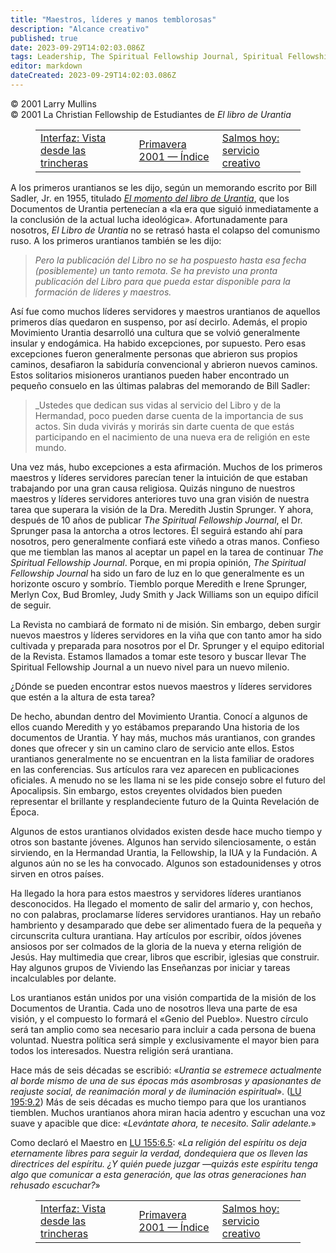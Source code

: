 ```yaml
---
title: "Maestros, líderes y manos temblorosas"
description: "Alcance creativo"
published: true
date: 2023-09-29T14:02:03.086Z
tags: Leadership, The Spiritual Fellowship Journal, Spiritual Fellowship, article
editor: markdown
dateCreated: 2023-09-29T14:02:03.086Z
---
```


<p class="v-card v-sheet theme--light grey lighten-3 px-2">© 2001 Larry Mullins<br>© 2001 La Christian Fellowship de Estudiantes de <i>El libro de Urantia</i></p>
<figure class="table chapter-navigator">
  <table>
    <tbody>
      <tr>
        <td>
        <a href="/es/article/Merlyn_Cox/View_From_the_Trenches">
          <span class="mdi mdi-arrow-left-drop-circle"></span><span class="pl-2">Interfaz: Vista desde las trincheras</span>
        </a>
        </td>
        <td>
        <a href="/es/index/articles_spiritual_fellowship_journal#primavera-2001">
          <span class="mdi mdi-book-open-variant"></span><span class="pl-2">Primavera 2001 — Índice</span>
        </a>
        </td>
        <td>
        <a href="/es/article/Spiritual_Fellowship_Journal/Psalms_Today_14">
          <span class="pr-2">Salmos hoy: servicio creativo</span><span class="mdi mdi-arrow-right-drop-circle"></span>
        </a>
        </td>
      </tr>
    </tbody>
  </table>
</figure>



A los primeros urantianos se les dijo, según un memorando escrito por Bill Sadler, Jr. en 1955, titulado [_El momento del libro de Urantia_](/es/article/The_Publication_Mandate), que los Documentos de Urantia pertenecían a «la era que siguió inmediatamente a la conclusión de la actual lucha ideológica». Afortunadamente para nosotros, _El Libro de Urantia_ no se retrasó hasta el colapso del comunismo ruso. A los primeros urantianos también se les dijo:

> _Pero la publicación del Libro no se ha pospuesto hasta esa fecha (posiblemente) un tanto remota. Se ha previsto una pronta publicación del Libro para que pueda estar disponible para la formación de líderes y maestros._

Así fue como muchos líderes servidores y maestros urantianos de aquellos primeros días quedaron en suspenso, por así decirlo. Además, el propio Movimiento Urantia desarrolló una cultura que se volvió generalmente insular y endogámica. Ha habido excepciones, por supuesto. Pero esas excepciones fueron generalmente personas que abrieron sus propios caminos, desafiaron la sabiduría convencional y abrieron nuevos caminos. Estos solitarios misioneros urantianos pueden haber encontrado un pequeño consuelo en las últimas palabras del memorando de Bill Sadler:

> _Ustedes que dedican sus vidas al servicio del Libro y de la Hermandad, poco pueden darse cuenta de la importancia de sus actos. Sin duda vivirás y morirás sin darte cuenta de que estás participando en el nacimiento de una nueva era de religión en este mundo.

Una vez más, hubo excepciones a esta afirmación. Muchos de los primeros maestros y líderes servidores parecían tener la intuición de que estaban trabajando por una gran causa religiosa. Quizás ninguno de nuestros maestros y líderes servidores anteriores tuvo una gran visión de nuestra tarea que superara la visión de la Dra. Meredith Justin Sprunger. Y ahora, después de 10 años de publicar _The Spiritual Fellowship Journal_, el Dr. Sprunger pasa la antorcha a otros lectores. Él seguirá estando ahí para nosotros, pero generalmente confiará este viñedo a otras manos. Confieso que me tiemblan las manos al aceptar un papel en la tarea de continuar _The Spiritual Fellowship Journal_. Porque, en mi propia opinión, _The Spiritual Fellowship Journal_ ha sido un faro de luz en lo que generalmente es un horizonte oscuro y sombrío. Tiemblo porque Meredith e Irene Sprunger, Merlyn Cox, Bud Bromley, Judy Smith y Jack Williams son un equipo difícil de seguir.

La Revista no cambiará de formato ni de misión. Sin embargo, deben surgir nuevos maestros y líderes servidores en la viña que con tanto amor ha sido cultivada y preparada para nosotros por el Dr. Sprunger y el equipo editorial de la Revista. Estamos llamados a tomar este tesoro y buscar llevar The Spiritual Fellowship Journal a un nuevo nivel para un nuevo milenio.

¿Dónde se pueden encontrar estos nuevos maestros y líderes servidores que estén a la altura de esta tarea?

De hecho, abundan dentro del Movimiento Urantia. Conocí a algunos de ellos cuando Meredith y yo estábamos preparando Una historia de los documentos de Urantia. Y hay más, muchos más urantianos, con grandes dones que ofrecer y sin un camino claro de servicio ante ellos. Estos urantianos generalmente no se encuentran en la lista familiar de oradores en las conferencias. Sus artículos rara vez aparecen en publicaciones oficiales. A menudo no se les llama ni se les pide consejo sobre el futuro del Apocalipsis. Sin embargo, estos creyentes olvidados bien pueden representar el brillante y resplandeciente futuro de la Quinta Revelación de Época.

Algunos de estos urantianos olvidados existen desde hace mucho tiempo y otros son bastante jóvenes. Algunos han servido silenciosamente, o están sirviendo, en la Hermandad Urantia, la Fellowship, la IUA y la Fundación. A algunos aún no se les ha convocado. Algunos son estadounidenses y otros sirven en otros países.

Ha llegado la hora para estos maestros y servidores líderes urantianos desconocidos. Ha llegado el momento de salir del armario y, con hechos, no con palabras, proclamarse líderes servidores urantianos. Hay un rebaño hambriento y desamparado que debe ser alimentado fuera de la pequeña y circunscrita cultura urantiana. Hay artículos por escribir, oídos jóvenes ansiosos por ser colmados de la gloria de la nueva y eterna religión de Jesús. Hay multimedia que crear, libros que escribir, iglesias que construir. Hay algunos grupos de Viviendo las Enseñanzas por iniciar y tareas incalculables por delante.

Los urantianos están unidos por una visión compartida de la misión de los Documentos de Urantia. Cada uno de nosotros lleva una parte de esa visión, y el compuesto lo formará el «Genio del Pueblo». Nuestro círculo será tan amplio como sea necesario para incluir a cada persona de buena voluntad. Nuestra política será simple y exclusivamente el mayor bien para todos los interesados. Nuestra religión será urantiana.

Hace más de seis décadas se escribió: «_Urantia se estremece actualmente al borde mismo de una de sus épocas más asombrosas y apasionantes de reajuste social, de reanimación moral y de iluminación espiritual_». (<a id="a59_212"></a>[LU 195:9.2](/es/The_Urantia_Book/195#p9_2)) Más de seis décadas es mucho tiempo para que los urantianos tiemblen. Muchos urantianos ahora miran hacia adentro y escuchan una voz suave y apacible que dice: «_Levántate ahora, te necesito. Salir adelante._»

Como declaró el Maestro en <a id="a61_27"></a>[LU 155:6.5](/es/The_Urantia_Book/155#p6_5): «_La religión del espíritu os deja eternamente libres para seguir la verdad, dondequiera que os lleven las directrices del espíritu. ¿Y quién puede juzgar —quizás este espíritu tenga algo que comunicar a esta generación, que las otras generaciones han rehusado escuchar?_»



<figure class="table chapter-navigator">
  <table>
    <tbody>
      <tr>
        <td>
        <a href="/es/article/Merlyn_Cox/View_From_the_Trenches">
          <span class="mdi mdi-arrow-left-drop-circle"></span><span class="pl-2">Interfaz: Vista desde las trincheras</span>
        </a>
        </td>
        <td>
        <a href="/es/index/articles_spiritual_fellowship_journal#primavera-2001">
          <span class="mdi mdi-book-open-variant"></span><span class="pl-2">Primavera 2001 — Índice</span>
        </a>
        </td>
        <td>
        <a href="/es/article/Spiritual_Fellowship_Journal/Psalms_Today_14">
          <span class="pr-2">Salmos hoy: servicio creativo</span><span class="mdi mdi-arrow-right-drop-circle"></span>
        </a>
        </td>
      </tr>
    </tbody>
  </table>
</figure>
